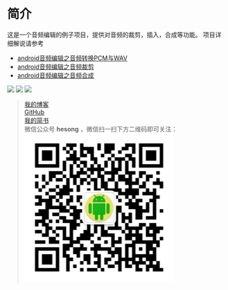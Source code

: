 # 简介
这是一个音频编辑的例子项目，提供对音频的裁剪，插入，合成等功能。
项目详细解说请参考
- [android音频编辑之音频转换PCM与WAV](http://blog.csdn.net/hesong1120/article/details/79043482)
- [android音频编辑之音频裁剪](https://blog.csdn.net/hesong1120/article/details/79077013)
- [android音频编辑之音频合成](https://blog.csdn.net/hesong1120/article/details/79744653)

![](https://raw.githubusercontent.com/gujianhesong/Test/master/AudioEdit/screen/audio_cut.png)
![](https://raw.githubusercontent.com/gujianhesong/Test/master/AudioEdit/screen/audio_insert.png)
![](https://raw.githubusercontent.com/gujianhesong/Test/master/AudioEdit/screen/audio_mix.png)

>[我的博客](http://blog.csdn.net/hesong1120?ref=toolbar)
<br>[GitHub](https://github.com/gujianhesong)
<br>[我的简书](https://www.jianshu.com/u/75d212bdd107)
<br>微信公众号 **hesong** ，微信扫一扫下方二维码即可关注：
<br>![](https://raw.githubusercontent.com/gujianhesong/hesong/master/%E5%BE%AE%E4%BF%A1%E5%85%AC%E4%BC%97%E5%8F%B7.jpg)
